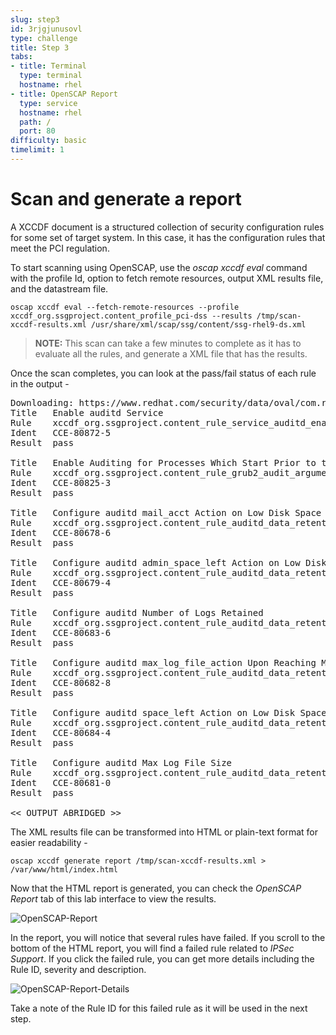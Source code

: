 ```yaml
---
slug: step3
id: 3rjgjunusovl
type: challenge
title: Step 3
tabs:
- title: Terminal
  type: terminal
  hostname: rhel
- title: OpenSCAP Report
  type: service
  hostname: rhel
  path: /
  port: 80
difficulty: basic
timelimit: 1
---
```

# Scan and generate a report

A XCCDF document is a structured collection of security configuration rules for some set of target system. In this case, it has the
configuration rules that meet the PCI regulation.

To start scanning using OpenSCAP, use the *oscap xccdf eval* command with the profile Id, option to fetch remote resources, output XML results file, and
the datastream file.

```
oscap xccdf eval --fetch-remote-resources --profile xccdf_org.ssgproject.content_profile_pci-dss --results /tmp/scan-xccdf-results.xml /usr/share/xml/scap/ssg/content/ssg-rhel9-ds.xml
```

>__NOTE:__ This scan can take a few minutes to complete as it has to evaluate all the rules, and generate a XML file that has the results.

Once the scan completes, you can look at the pass/fail status of each rule in the output -

<pre class="file">
Downloading: https://www.redhat.com/security/data/oval/com.redhat.rhsa-RHEL8.xml ... ok
Title   Enable auditd Service
Rule    xccdf_org.ssgproject.content_rule_service_auditd_enabled
Ident   CCE-80872-5
Result  pass

Title   Enable Auditing for Processes Which Start Prior to the Audit Daemon
Rule    xccdf_org.ssgproject.content_rule_grub2_audit_argument
Ident   CCE-80825-3
Result  pass

Title   Configure auditd mail_acct Action on Low Disk Space
Rule    xccdf_org.ssgproject.content_rule_auditd_data_retention_action_mail_acct
Ident   CCE-80678-6
Result  pass

Title   Configure auditd admin_space_left Action on Low Disk Space
Rule    xccdf_org.ssgproject.content_rule_auditd_data_retention_admin_space_left_action
Ident   CCE-80679-4
Result  pass

Title   Configure auditd Number of Logs Retained
Rule    xccdf_org.ssgproject.content_rule_auditd_data_retention_num_logs
Ident   CCE-80683-6
Result  pass

Title   Configure auditd max_log_file_action Upon Reaching Maximum Log Size
Rule    xccdf_org.ssgproject.content_rule_auditd_data_retention_max_log_file_action
Ident   CCE-80682-8
Result  pass

Title   Configure auditd space_left Action on Low Disk Space
Rule    xccdf_org.ssgproject.content_rule_auditd_data_retention_space_left_action
Ident   CCE-80684-4
Result  pass

Title   Configure auditd Max Log File Size
Rule    xccdf_org.ssgproject.content_rule_auditd_data_retention_max_log_file
Ident   CCE-80681-0
Result  pass

<< OUTPUT ABRIDGED >>
</pre>


The XML results file can be transformed into HTML or plain-text format for easier readability -

```
oscap xccdf generate report /tmp/scan-xccdf-results.xml > /var/www/html/index.html
```

Now that the HTML report is generated, you can check the *OpenSCAP Report* tab of this lab interface to view the results.

![OpenSCAP-Report](../assets/Openscan-Report-Fail.png)

In the report, you will notice that several rules have failed. If you scroll to the bottom of the HTML report, you will find a failed rule related to *IPSec Support*. If you click the failed rule, you can get more details including the Rule ID, severity and description.

![OpenSCAP-Report-Details](../assets/Openscan-Report-Fail-Details.png)

Take a note of the Rule ID for this failed rule as it will be used in the next step.

